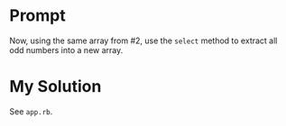 # Prompt

Now, using the same array from #2, use the `select` method to extract all odd numbers into a new array.

# My Solution

See `app.rb`.
